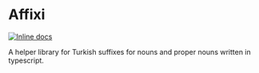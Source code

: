 # Affixi

[![Inline docs](http://inch-ci.org/github/CanPacis/affixi.svg?branch=main)](http://inch-ci.org/github/CanPacis/affixi)


A helper library for Turkish suffixes for nouns and proper nouns written in typescript.


